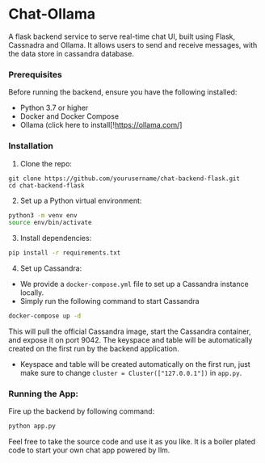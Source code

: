 # Chat-Ollama
A flask backend service to serve real-time chat UI, built using Flask, Cassnadra and Ollama. It allows users to send and receive messages, with the data store in cassandra database.

### Prerequisites
Before running the backend, ensure you have the following installed:

- Python 3.7 or higher
- Docker and Docker Compose
- Ollama (click here to install[!https://ollama.com/]

### Installation
1. Clone the repo:
```bask
git clone https://github.com/yourusername/chat-backend-flask.git
cd chat-backend-flask
```
2. Set up a Python virtual environment:
```bash
python3 -m venv env
source env/bin/activate
```
3. Install dependencies:
```bash
pip install -r requirements.txt
```
4. Set up Cassandra:
- We provide a `docker-compose.yml` file to set up a Cassandra instance locally.
- Simply run the following command to start Cassandra
```bash
docker-compose up -d
```
This will pull the official Cassandra image, start the Cassandra container, and expose it on port 9042. The keyspace and table will be automatically created on the first run by the backend application.
- Keyspace and table will be created automatically on the first run, just make sure to change `cluster = Cluster(["127.0.0.1"])` in `app.py`.

### Running the App:
Fire up the backend by following command:
```bash
python app.py
```

Feel free to take the source code and use it as you like. It is a boiler plated code to start your own chat app powered by llm.
